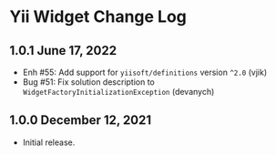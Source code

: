 # Yii Widget Change Log

## 1.0.1 June 17, 2022

- Enh #55: Add support for `yiisoft/definitions` version `^2.0` (vjik)
- Bug #51: Fix solution description to `WidgetFactoryInitializationException` (devanych)

## 1.0.0 December 12, 2021

- Initial release.
